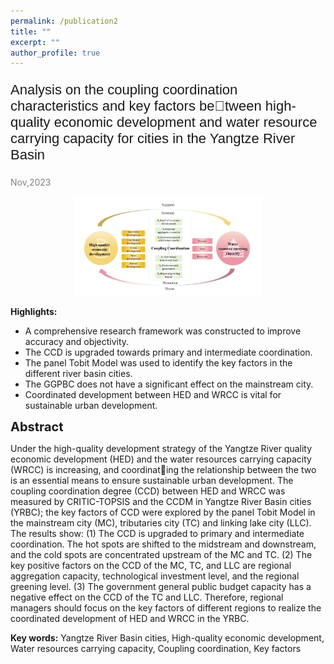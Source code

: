 ```yaml
---
permalink: /publication2
title: ""
excerpt: ""
author_profile: true
---
```


<p style="font-family: 'Arial', sans-serif; font-size: 22px;">Analysis on the coupling coordination characteristics and key factors between high-quality economic development and water resource carrying capacity 
for cities in the Yangtze River Basin</p>

<span style="color: grey;">Nov,2023</span>

<div align="center">
  <img src='images/highQ.png' alt="sym" width="60%">
</div>

**Highlights:** 
- A comprehensive research framework was constructed to improve accuracy and 
objectivity.
- The CCD is upgraded towards primary and intermediate coordination.
- The panel Tobit Model was used to identify the key factors in the different river 
basin cities.
- The GGPBC does not have a significant effect on the mainstream city.
- Coordinated development between HED and WRCC is vital for sustainable urban 
development.

<span style="font-size:20px;">**Abstract**</span>

Under the high-quality development strategy of the Yangtze River 
quality economic development 
(HED) and the water resources carrying capacity (WRCC) is increasing, and coordinating the relationship between the two is an essential means to ensure sustainable urban 
development. The coupling coordination degree (CCD) between HED and WRCC was 
measured by CRITIC-TOPSIS and the CCDM in Yangtze River Basin cities (YRBC); 
the key factors of CCD were explored by the panel Tobit Model in the mainstream city 
(MC), tributaries city (TC) and linking lake city (LLC). The results show: (1) The CCD 
is upgraded to primary and intermediate coordination. The hot spots are shifted to the 
midstream and downstream, and the cold spots are concentrated upstream of the MC 
and TC. (2) The key positive factors on the CCD of the MC, TC, and LLC are regional 
aggregation capacity, technological investment level, and the regional greening level. 
(3) The government general public budget capacity has a negative effect on the CCD 
of the TC and LLC. Therefore, regional managers should focus on the key factors of 
different regions to realize the coordinated development of HED and WRCC in the 
YRBC.

**Key words:** Yangtze River Basin cities, High-quality economic development, 
Water resources carrying capacity, Coupling coordination, Key factors
